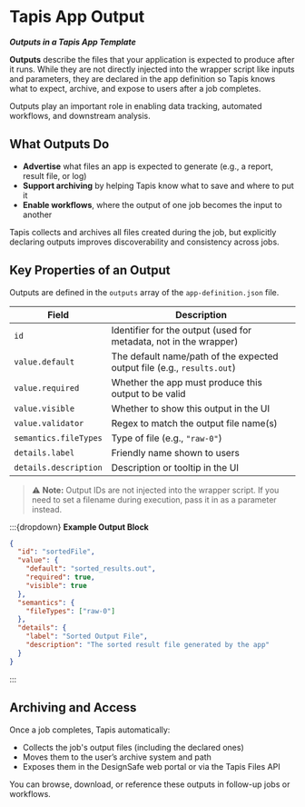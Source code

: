 # Tapis App Output
***Outputs in a Tapis App Template***

**Outputs** describe the files that your application is expected to produce after it runs. While they are not directly injected into the wrapper script like inputs and parameters, they are declared in the app definition so Tapis knows what to expect, archive, and expose to users after a job completes.

Outputs play an important role in enabling data tracking, automated workflows, and downstream analysis.

## What Outputs Do

* **Advertise** what files an app is expected to generate (e.g., a report, result file, or log)
* **Support archiving** by helping Tapis know what to save and where to put it
* **Enable workflows**, where the output of one job becomes the input to another

Tapis collects and archives all files created during the job, but explicitly declaring outputs improves discoverability and consistency across jobs.

## Key Properties of an Output

Outputs are defined in the `outputs` array of the `app-definition.json` file.

| Field                 | Description                                                             |
| --------------------- | ----------------------------------------------------------------------- |
| `id`                  | Identifier for the output (used for metadata, not in the wrapper)       |
| `value.default`       | The default name/path of the expected output file (e.g., `results.out`) |
| `value.required`      | Whether the app must produce this output to be valid                    |
| `value.visible`       | Whether to show this output in the UI                                   |
| `value.validator`     | Regex to match the output file name(s)                                  |
| `semantics.fileTypes` | Type of file (e.g., `"raw-0"`)                                          |
| `details.label`       | Friendly name shown to users                                            |
| `details.description` | Description or tooltip in the UI                                        |

> ⚠️ **Note:** Output IDs are not injected into the wrapper script. If you need to set a filename during execution, pass it in as a parameter instead.

:::{dropdown} **Example Output Block**

```json
{
  "id": "sortedFile",
  "value": {
    "default": "sorted_results.out",
    "required": true,
    "visible": true
  },
  "semantics": {
    "fileTypes": ["raw-0"]
  },
  "details": {
    "label": "Sorted Output File",
    "description": "The sorted result file generated by the app"
  }
}
```
:::

## Archiving and Access

Once a job completes, Tapis automatically:

* Collects the job's output files (including the declared ones)
* Moves them to the user’s archive system and path
* Exposes them in the DesignSafe web portal or via the Tapis Files API

You can browse, download, or reference these outputs in follow-up jobs or workflows.

